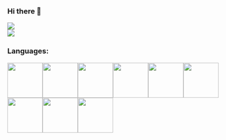 ### Hi there 👋

<!--
![Cameron's GitHub Stats](https://github-readme-stats.vercel.app/api?username=cam-arch&hide=stars&show_icons=true&theme=dark&count_private=true)
-->

<div>
  <a align="center" href="https://github.com/cam-arch?tab=followers">
    <img src="https://img.shields.io/github/followers/cam-arch?label=Follow%20%40cam-arch&style=social" />
  </a>
  <br/>
  <a align="center" href="https://www.linkedin.com/in/cameronarchibold/">
    <img src="https://img.shields.io/badge/LinkedIn-blue?style=flat&logo=linkedin&labelColor=blue" />
  </a>
  <br/>
</div>

### Languages:
<div style="display: flex; flex-wrap: wrap;">
  <img src=https://github.com/yurijserrano/Github-Profile-Readme-Logos/blob/master/programming%20languages/java.svg width="80">
  <img src=https://github.com/yurijserrano/Github-Profile-Readme-Logos/blob/master/programming%20languages/python.svg width="80">
  <img src=https://github.com/yurijserrano/Github-Profile-Readme-Logos/blob/master/programming%20languages/c.svg width="80">
  <img src=https://github.com/yurijserrano/Github-Profile-Readme-Logos/blob/master/programming%20languages/c++.svg width="80">
  <img src=https://github.com/yurijserrano/Github-Profile-Readme-Logos/blob/master/programming%20languages/c%23.svg width="80">
  <img src=https://github.com/yurijserrano/Github-Profile-Readme-Logos/blob/master/programming%20languages/javascript.svg width="80">
  <img src=https://github.com/yurijserrano/Github-Profile-Readme-Logos/blob/master/programming%20languages/typescript.svg width="80">
  <img src=https://github.com/yurijserrano/Github-Profile-Readme-Logos/blob/master/others/html.svg width="80">
  <img src=https://github.com/yurijserrano/Github-Profile-Readme-Logos/blob/master/others/css.svg width="80">
 </div>

<!-- <img src="https://github-readme-stats.vercel.app/api?username=cam-arch&show_icons=true&theme=dark"/> -->
<!--
**cam-arch/cam-arch** is a ✨ _special_ ✨ repository because its `README.md` (this file) appears on your GitHub profile.

Here are some ideas to get you started:

- 🔭 I’m currently working on ...
- 🌱 I’m currently learning ...
- 👯 I’m looking to collaborate on ...
- 🤔 I’m looking for help with ...
- 💬 Ask me about ...
- 📫 How to reach me: ...
- 😄 Pronouns: ...
- ⚡ Fun fact: ...
-->
